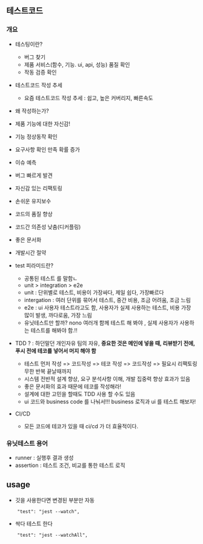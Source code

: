 ## 테스트코드

### 개요

- 테스팅이란?

  - 버그 찾기
  - 제품 서비스(함수, 기능. ui, api, 성능) 품질 확인
  - 작동 검증 확인

- 테스트코드 작성 추세

  - 요즘 테스트코드 작성 추세 : 쉽고, 높은 커버리지, 빠른속도

- 왜 작성하는가?
- 제품 기능에 대한 자신감!
- 기능 정상동작 확인
- 요구사항 확인 만족 확률 증가
- 이슈 예측
- 버그 빠르게 발견
- 자신감 있는 리팩토링
- 손쉬운 유지보수
- 코드의 품질 향상
- 코드간 의존성 낮춤(디커플링)
- 좋은 문서화
- 개발시간 절약

- test 피라미드란?

  - 공통된 테스트 를 말함ㄴ
  - unit > integration > e2e
  - unit : 단위별로 테스트, 비용이 가장싸다, 제일 쉽다, 가장빠르다
  - intergation : 여러 단위를 묶어서 테스트, 중간 비용, 조금 어려움, 조금 느림
  - e2e : ui 사용자 테스트라고도 함, 사용자가 실제 사용하는 테스트, 비용 가장 많이 발생, 까다로움, 가장 느림
  - 유닛테스트만 할까? nono 여러개 함께 테스트 해 봐야 , 실제 사용자가 사용하는 테스트를 해봐야 함.!!

- TDD ? : 하던말던 개인자유 팀의 자유, **중요한 것은 메인에 넣을 때, 리뷰받기 전에, 푸시 전에 테코를 넣어서 머지 해야 함**

  - 테스트 먼저 작성 => 코드작성 => 테코 작성 => 코드작성 => 필요시 리팩토링 무한 반복 끝날때까지
  - 시스템 전반적 설계 향상, 요구 분석사항 이해, 개발 집중력 향상 효과가 있음
  - 좋은 문서화의 효과 때문에 테코를 작성해라!
  - 설계에 대한 고민을 할때도 TDD 사용 할 수도 있음
  - ui 코드와 business code 를 나눠서!!! business 로직과 ui 를 테스트 해보자!

- CI/CD
  - 모든 코드에 테코가 있을 때 ci/cd 가 더 효율적이다.

### 유닛테스트 용어

- runner : 실행후 결과 생성
- assertion : 테스트 조건, 비교를 통한 테스트 로직

## usage

- 깃을 사용한다면 변경된 부분만 자동

```
    "test": "jest --watch",
```

- 싹다 테스트 한다

```
    "test": "jest --watchAll",
```
